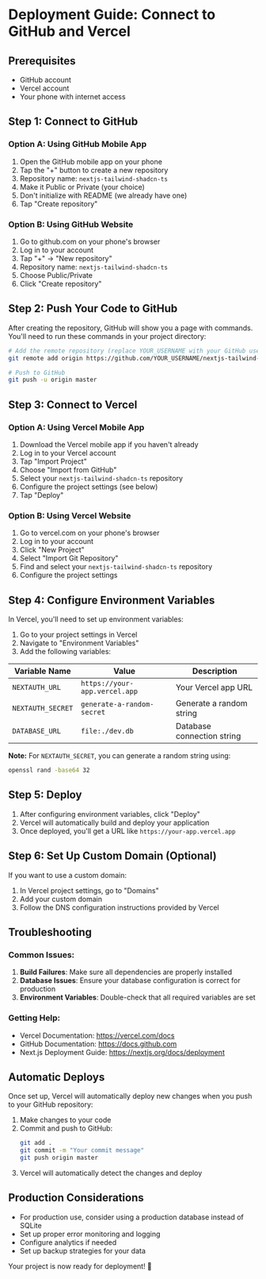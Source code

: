 # Deployment Guide: Connect to GitHub and Vercel

## Prerequisites
- GitHub account
- Vercel account
- Your phone with internet access

## Step 1: Connect to GitHub

### Option A: Using GitHub Mobile App
1. Open the GitHub mobile app on your phone
2. Tap the "+" button to create a new repository
3. Repository name: `nextjs-tailwind-shadcn-ts`
4. Make it Public or Private (your choice)
5. Don't initialize with README (we already have one)
6. Tap "Create repository"

### Option B: Using GitHub Website
1. Go to github.com on your phone's browser
2. Log in to your account
3. Tap "+" → "New repository"
4. Repository name: `nextjs-tailwind-shadcn-ts`
5. Choose Public/Private
6. Click "Create repository"

## Step 2: Push Your Code to GitHub

After creating the repository, GitHub will show you a page with commands. You'll need to run these commands in your project directory:

```bash
# Add the remote repository (replace YOUR_USERNAME with your GitHub username)
git remote add origin https://github.com/YOUR_USERNAME/nextjs-tailwind-shadcn-ts.git

# Push to GitHub
git push -u origin master
```

## Step 3: Connect to Vercel

### Option A: Using Vercel Mobile App
1. Download the Vercel mobile app if you haven't already
2. Log in to your Vercel account
3. Tap "Import Project"
4. Choose "Import from GitHub"
5. Select your `nextjs-tailwind-shadcn-ts` repository
6. Configure the project settings (see below)
7. Tap "Deploy"

### Option B: Using Vercel Website
1. Go to vercel.com on your phone's browser
2. Log in to your account
3. Click "New Project"
4. Select "Import Git Repository"
5. Find and select your `nextjs-tailwind-shadcn-ts` repository
6. Configure the project settings

## Step 4: Configure Environment Variables

In Vercel, you'll need to set up environment variables:

1. Go to your project settings in Vercel
2. Navigate to "Environment Variables"
3. Add the following variables:

| Variable Name | Value | Description |
|---------------|-------|-------------|
| `NEXTAUTH_URL` | `https://your-app.vercel.app` | Your Vercel app URL |
| `NEXTAUTH_SECRET` | `generate-a-random-secret` | Generate a random string |
| `DATABASE_URL` | `file:./dev.db` | Database connection string |

**Note:** For `NEXTAUTH_SECRET`, you can generate a random string using:
```bash
openssl rand -base64 32
```

## Step 5: Deploy

1. After configuring environment variables, click "Deploy"
2. Vercel will automatically build and deploy your application
3. Once deployed, you'll get a URL like `https://your-app.vercel.app`

## Step 6: Set Up Custom Domain (Optional)

If you want to use a custom domain:

1. In Vercel project settings, go to "Domains"
2. Add your custom domain
3. Follow the DNS configuration instructions provided by Vercel

## Troubleshooting

### Common Issues:

1. **Build Failures**: Make sure all dependencies are properly installed
2. **Database Issues**: Ensure your database configuration is correct for production
3. **Environment Variables**: Double-check that all required variables are set

### Getting Help:

- Vercel Documentation: https://vercel.com/docs
- GitHub Documentation: https://docs.github.com
- Next.js Deployment Guide: https://nextjs.org/docs/deployment

## Automatic Deploys

Once set up, Vercel will automatically deploy new changes when you push to your GitHub repository:

1. Make changes to your code
2. Commit and push to GitHub:
   ```bash
   git add .
   git commit -m "Your commit message"
   git push origin master
   ```
3. Vercel will automatically detect the changes and deploy

## Production Considerations

- For production use, consider using a production database instead of SQLite
- Set up proper error monitoring and logging
- Configure analytics if needed
- Set up backup strategies for your data

Your project is now ready for deployment! 🚀